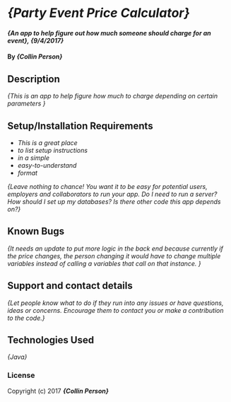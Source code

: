 # _{Party Event Price Calculator}_

#### _{An app to help figure out how much someone should charge for an event}, {9/4/2017}_

#### By _**{Collin Person}**_

## Description

_{This is an app to help figure how much to charge depending on certain parameters }_

## Setup/Installation Requirements

* _This is a great place_
* _to list setup instructions_
* _in a simple_
* _easy-to-understand_
* _format_

_{Leave nothing to chance! You want it to be easy for potential users, employers and collaborators to run your app. Do I need to run a server? How should I set up my databases? Is there other code this app depends on?}_

## Known Bugs

_{It needs an update to put more logic in the back end because currently if the price changes, the person changing it would have to change multiple variables instead of calling a variables that call on that instance. }_

## Support and contact details

_{Let people know what to do if they run into any issues or have questions, ideas or concerns.  Encourage them to contact you or make a contribution to the code.}_

## Technologies Used

_{Java}_

### License

Copyright (c) 2017 **_{Collin Person}_**
